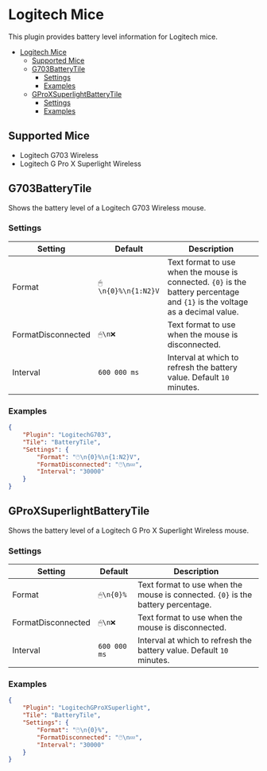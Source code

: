 # Logitech Mice

This plugin provides battery level information for Logitech mice.


- [Logitech Mice](#logitech-mice)
  - [Supported Mice](#supported-mice)
  - [G703BatteryTile](#g703batterytile)
    - [Settings](#settings)
    - [Examples](#examples)
  - [GProXSuperlightBatteryTile](#gproxsuperlightbatterytile)
    - [Settings](#settings-1)
    - [Examples](#examples-1)


## Supported Mice
- Logitech G703 Wireless
- Logitech G Pro X Superlight Wireless


## G703BatteryTile
Shows the battery level of a Logitech G703 Wireless mouse.

### Settings

| Setting            | Default            | Description                                                                                                                  |
| ------------------ | ------------------ | ---------------------------------------------------------------------------------------------------------------------------- |
| Format             | `🖱\n{0}%\n{1:N2}V` | Text format to use when the mouse is connected. `{0}` is the battery percentage and `{1}` is the voltage as a decimal value. |
| FormatDisconnected | `🖱\n❌`             | Text format to use when the mouse is disconnected.                                                                           |
| Interval           | `600 000 ms`       | Interval at which to refresh the battery value. Default `10` minutes.                                                        |

### Examples

```json
{
    "Plugin": "LogitechG703",
    "Tile": "BatteryTile",
    "Settings": {
        "Format": "🖱️\n{0}%\n{1:N2}V",
        "FormatDisconnected": "🖱️\n💤",
        "Interval": "30000"
    }
}
```

## GProXSuperlightBatteryTile
Shows the battery level of a Logitech G Pro X Superlight Wireless mouse.

### Settings

| Setting            | Default      | Description                                                                      |
| ------------------ | ------------ | -------------------------------------------------------------------------------- |
| Format             | `🖱\n{0}%`    | Text format to use when the mouse is connected. `{0}` is the battery percentage. |
| FormatDisconnected | `🖱\n❌`       | Text format to use when the mouse is disconnected.                               |
| Interval           | `600 000 ms` | Interval at which to refresh the battery value. Default `10` minutes.            |

### Examples

```json
{
    "Plugin": "LogitechGProXSuperlight",
    "Tile": "BatteryTile",
    "Settings": {
        "Format": "🖱️\n{0}%",
        "FormatDisconnected": "🖱️\n💤",
        "Interval": "30000"
    }
}
```
